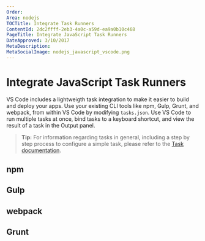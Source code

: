 ```yaml
---
Order:
Area: nodejs
TOCTitle: Integrate Task Runners
ContentId: 2dc2ffff-2eb3-4a0c-a59d-ea9a0b10c468
PageTitle: Integrate JavaScript Task Runners
DateApproved: 3/10/2017
MetaDescription:
MetaSocialImage: nodejs_javascript_vscode.png
---
```


# Integrate JavaScript Task Runners

VS Code includes a lightweigth task integration to make it easier to build and deploy your apps. Use your existing CLI tools like npm, Gulp, Grunt, and webpack, from within VS Code by modifying `tasks.json`. Use VS Code to run multiple tasks at once, bind tasks to a keyboard shortcut, and view the result of a task in the Output panel.

> **Tip:** For information regarding tasks in general, including a step by step process to configure a simple task, please refer to the [Task documentation](/docs/userguide/tasks.md).

## npm

## Gulp

## webpack

## Grunt

